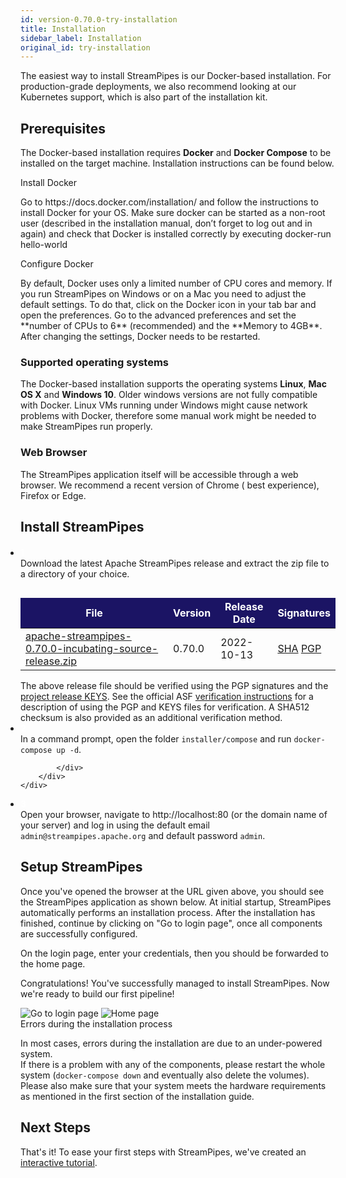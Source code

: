 ```yaml
---
id: version-0.70.0-try-installation
title: Installation
sidebar_label: Installation
original_id: try-installation
---
```


The easiest way to install StreamPipes is our Docker-based installation. For production-grade deployments, we also
recommend looking at our Kubernetes support, which is also part of the installation kit.

## Prerequisites

The Docker-based installation requires **Docker** and **Docker Compose** to be installed on the target machine.
Installation instructions can be found below.

<div class="admonition info">
<div class="admonition-title">Install Docker</div>
<p>Go to https://docs.docker.com/installation/ and follow the instructions to install Docker for your OS. Make sure docker can be started as a non-root user (described in the installation manual, don’t forget to log out and in again) and check that Docker is installed correctly by executing docker-run hello-world</p>
</div>

<div class="admonition info">
<div class="admonition-title">Configure Docker</div>
<p>By default, Docker uses only a limited number of CPU cores and memory.
       If you run StreamPipes on Windows or on a Mac you need to adjust the default settings.
       To do that, click on the Docker icon in your tab bar and open the preferences.
       Go to the advanced preferences and set the **number of CPUs to 6** (recommended) and the **Memory to 4GB**.
       After changing the settings, Docker needs to be restarted.</p></div>

### Supported operating systems

The Docker-based installation supports the operating systems **Linux**, **Mac OS X** and **Windows 10**. Older windows
versions are not fully compatible with Docker. Linux VMs running under Windows might cause network problems with Docker,
therefore some manual work might be needed to make StreamPipes run properly.

### Web Browser

The StreamPipes application itself will be accessible through a web browser. We recommend a recent version of Chrome (
best experience), Firefox or Edge.

## Install StreamPipes

<ul style="padding-left:0">
  <li class="installation-step" style="margin-top:20px;">
      <div class="wrapper-container" style="">
          <div class="wrapper-step">
              <span class="fa-stack fa-2x">
                   <i class="fas fa-circle fa-stack-2x sp-color-green"></i>
                   <strong class="fa-stack-1x" style="color:white;">1</strong>
              </span>
          </div>
          <div class="wrapper-instruction">
              Download the latest Apache StreamPipes release and extract the zip file to a directory of your choice.
                  <table class="table" style="margin-top:30px;">
                      <thead>
                      <tr style="background:rgb(27, 20, 100);color:white;">
                          <th scope="col" style="border-bottom:0px;border-top:0px;">File</th>
                          <th scope="col" style="border-bottom:0px;border-top:0px;">Version</th>
                          <th scope="col" style="border-bottom:0px;border-top:0px;">Release Date</th>
                          <th scope="col" style="border-bottom:0px;border-top:0px;">Signatures</th>
                      </tr>
                      </thead>
                      <tbody>
                      <tr>
                          <td><a href="https://www.apache.org/dyn/mirrors/mirrors.cgi?action=download&filename=incubator/streampipes/0.70.0/apache-streampipes-0.70.0-incubating-source-release.zip">apache-streampipes-0.70.0-incubating-source-release.zip</a></td>
                          <td>0.70.0</td>
                          <td>2022-10-13</td>
                          <td>
                              <a href="https://downloads.apache.org/incubator/streampipes/0.70.0/apache-streampipes-0.70.0-incubating-source-release.zip.sha512">SHA</a>
                              <a href="https://downloads.apache.org/incubator/streampipes/0.70.0/apache-streampipes-0.70.0-incubating-source-release.zip.asc">PGP</a>
                          </td>
                      </tr>
                      </tbody>
                  </table>
              <div class="row">
                  <div class="alert alert-info" role="alert">
                    The above release file should be verified using the PGP signatures and the <a href="https://downloads.apache.org/incubator/streampipes/KEYS">project release KEYS</a>. See the official ASF <a target="asf" href="https://www.apache.org/dyn/closer.cgi#verify">verification instructions</a> for a description of using the PGP and KEYS files for verification. A SHA512 checksum is also provided as an additional verification method.
                  </div>
              </div>
          </div>
      </div>
  </li>
  <li class="installation-step">
      <div class="wrapper-container">
          <div class="wrapper-step">
              <span class="fa-stack fa-2x">
                   <i class="fas fa-circle fa-stack-2x sp-color-green"></i>
                   <strong class="fa-stack-1x" style="color:white;">2</strong>
              </span>
          </div>
          <div class="wrapper-instruction">
             <div style="margin-bottom:5px;">In a command prompt, open the folder <code>installer/compose</code> and run <code>docker-compose up -d</code>.

            </div>
        </div>
    </div>
  </li>
    <li class="installation-step">
        <div class="wrapper-container" style="align-items: center;justify-content: center;">
            <div class="wrapper-step">
                <span class="fa-stack fa-2x">
                     <i class="fas fa-circle fa-stack-2x sp-color-green"></i>
                     <strong class="fa-stack-1x" style="color:white;">3</strong>
                </span>
            </div>
            <div class="wrapper-instruction">
                Open your browser, navigate to http://localhost:80 (or the domain name of your server) and log in using the default email <code>admin@streampipes.apache.org</code> and default password <code>admin</code>.
            </div>
        </div>
    </li>
</ul>

## Setup StreamPipes

Once you've opened the browser at the URL given above, you should see the StreamPipes application as shown below. At initial startup, StreamPipes automatically performs an installation process.
After the installation has finished, continue by clicking on "Go to login
page", once all components are successfully configured.

On the login page, enter your credentials, then you should be forwarded to the home page.

Congratulations! You've successfully managed to install StreamPipes. Now we're ready to build our first pipeline!

<div class="my-carousel docs-carousel">
    <img src="/docs/img/01_try-installation/03_login.png" alt="Go to login page">
    <img src="/docs/img/01_try-installation/04_home.png" alt="Home page">
</div>

<div class="admonition error">
<div class="admonition-title">Errors during the installation process</div>
<p>In most cases, errors during the installation are due to an under-powered system.<br/>
If there is a problem with any of the components, please restart the whole system (<code>docker-compose down</code> and eventually also delete the volumes).
   Please also make sure that your system meets the hardware requirements as mentioned in the first section of the installation guide.</p>
</div>

## Next Steps

That's it! To ease your first steps with StreamPipes, we've created an [interactive tutorial](01_try-tutorial.md).
